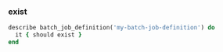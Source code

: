### exist

```ruby
describe batch_job_definition('my-batch-job-definition') do
  it { should exist }
end
```
